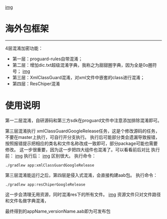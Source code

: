[img](./lib_base/src/main/res/mipmap-xxhdpi/icon_logo.png)

# 海外包框架
---

4层混淆加密功能：
* 第一层：proguard-rules自带混淆；
* 第二层：增加dic.txt超级混淆字典，我称之为甜甜圈字典，因为全是0o圈符号；
[img](./screenshot/tiantianquan.png)
* 第三层：XmlClassGuard混淆，对xml文件中嵌套的class进行混淆；
* 第四层：ResChiper混淆

# 使用说明

第一二层混淆，自研源码和第三方sdk在proguard文件中注意添加排除混淆即可。

第三层混淆执行 xmlClassGuardGoogleRelease任务，这是个修改源码的任务，不要在master上执行，可自行开分支执行。
执行后可能部分类会遗漏导致报错，按照报错提示把相应的类名和文件名称改成一致即可，部分package可能也需要修改。
这一步很重要，因为这一步把四大组件也混淆了。可以看看前后对比
执行前：
[img](./screenshot/before_xmlguard.png)
执行后：
[img](./screenshot/after_xmlguard.png)
区别很大。
执行命令：
```shell
./gradlew app:xmlClassGuardGoogleRelease
```

第三层混淆能运行之后，第四层是侵入式混淆，会直接构建aab包。
执行命令：
```shell
./gradlew app:resChiperGoogleRelease
```
这一步会清理无用资源，同时混淆res下的所有文件。
[img](./screenshot/reschiper.png)
资源文件只对文件路径和文件名做字典混淆，


最终得到的appName_versionName.aab即为可发布包
